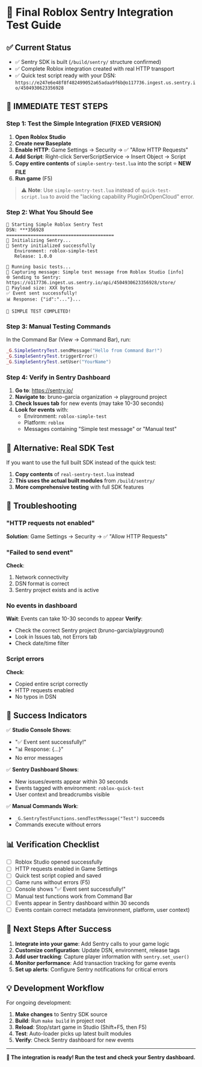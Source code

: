 # 🎯 Final Roblox Sentry Integration Test Guide

## ✅ Current Status
- ✅ Sentry SDK is built (`/build/sentry/` structure confirmed)
- ✅ Complete Roblox integration created with real HTTP transport
- ✅ Quick test script ready with your DSN: `https://e247e6e48f8f482499052a65adaa9f6b@o117736.ingest.us.sentry.io/4504930623356928`

## 🚀 IMMEDIATE TEST STEPS

### Step 1: Test the Simple Integration (FIXED VERSION)
1. **Open Roblox Studio**
2. **Create new Baseplate**
3. **Enable HTTP**: Game Settings → Security → ✅ "Allow HTTP Requests"
4. **Add Script**: Right-click ServerScriptService → Insert Object → Script
5. **Copy entire contents** of `simple-sentry-test.lua` into the script ⭐ **NEW FILE**
6. **Run game** (F5)

> ⚠️ **Note**: Use `simple-sentry-test.lua` instead of `quick-test-script.lua` to avoid the "lacking capability PluginOrOpenCloud" error.

### Step 2: What You Should See
```
🚀 Starting Simple Roblox Sentry Test
DSN: ***356928
========================================
🔧 Initializing Sentry...
🔧 Sentry initialized successfully
   Environment: roblox-simple-test
   Release: 1.0.0

🧪 Running basic tests...
📨 Capturing message: Simple test message from Roblox Studio [info]
🌐 Sending to Sentry: https://o117736.ingest.us.sentry.io/api/4504930623356928/store/
📡 Payload size: XXX bytes
✅ Event sent successfully!
📊 Response: {"id":"..."}...

🎉 SIMPLE TEST COMPLETED!
```

### Step 3: Manual Testing Commands
In the Command Bar (View → Command Bar), run:
```lua
_G.SimpleSentryTest.sendMessage("Hello from Command Bar!")
_G.SimpleSentryTest.triggerError()
_G.SimpleSentryTest.setUser("YourName")
```

### Step 4: Verify in Sentry Dashboard
1. **Go to**: https://sentry.io/
2. **Navigate to**: bruno-garcia organization → playground project
3. **Check Issues tab** for new events (may take 10-30 seconds)
4. **Look for events** with:
   - Environment: `roblox-simple-test`
   - Platform: `roblox`
   - Messages containing "Simple test message" or "Manual test"

## 🔧 Alternative: Real SDK Test

If you want to use the full built SDK instead of the quick test:

1. **Copy contents** of `real-sentry-test.lua` instead
2. **This uses the actual built modules** from `/build/sentry/`
3. **More comprehensive testing** with full SDK features

## 🐛 Troubleshooting

### "HTTP requests not enabled"
**Solution**: Game Settings → Security → ✅ "Allow HTTP Requests"

### "Failed to send event"
**Check**:
1. Network connectivity
2. DSN format is correct
3. Sentry project exists and is active

### No events in dashboard
**Wait**: Events can take 10-30 seconds to appear
**Verify**: 
- Check the correct Sentry project (bruno-garcia/playground)
- Look in Issues tab, not Errors tab
- Check date/time filter

### Script errors
**Check**:
- Copied entire script correctly
- HTTP requests enabled
- No typos in DSN

## 🎉 Success Indicators

✅ **Studio Console Shows**:
- "✅ Event sent successfully!"
- "📊 Response: {...}" 
- No error messages

✅ **Sentry Dashboard Shows**:
- New issues/events appear within 30 seconds
- Events tagged with environment: `roblox-quick-test`
- User context and breadcrumbs visible

✅ **Manual Commands Work**:
- `_G.SentryTestFunctions.sendTestMessage("Test")` succeeds
- Commands execute without errors

## 📊 Verification Checklist

- [ ] Roblox Studio opened successfully
- [ ] HTTP requests enabled in Game Settings  
- [ ] Quick test script copied and saved
- [ ] Game runs without errors (F5)
- [ ] Console shows "✅ Event sent successfully!"
- [ ] Manual test functions work from Command Bar
- [ ] Events appear in Sentry dashboard within 30 seconds
- [ ] Events contain correct metadata (environment, platform, user context)

## 🎯 Next Steps After Success

1. **Integrate into your game**: Add Sentry calls to your game logic
2. **Customize configuration**: Update DSN, environment, release tags  
3. **Add user tracking**: Capture player information with `sentry.set_user()`
4. **Monitor performance**: Add transaction tracking for game events
5. **Set up alerts**: Configure Sentry notifications for critical errors

## 💡 Development Workflow

For ongoing development:
1. **Make changes** to Sentry SDK source
2. **Build**: Run `make build` in project root
3. **Reload**: Stop/start game in Studio (Shift+F5, then F5)
4. **Test**: Auto-loader picks up latest built modules
5. **Verify**: Check Sentry dashboard for new events

---

**🎯 The integration is ready! Run the test and check your Sentry dashboard.**